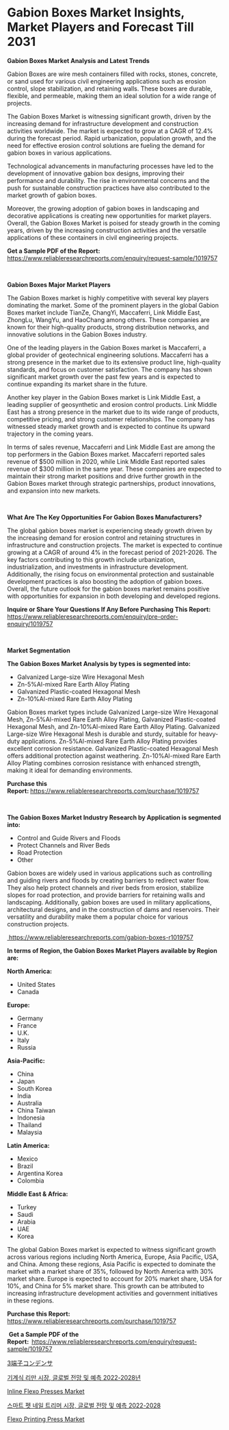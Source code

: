 <p><h1>Gabion Boxes Market Insights, Market Players and Forecast Till 2031</h1></p><p><strong>Gabion Boxes Market Analysis and Latest Trends</strong></p>
<p><p>Gabion Boxes are wire mesh containers filled with rocks, stones, concrete, or sand used for various civil engineering applications such as erosion control, slope stabilization, and retaining walls. These boxes are durable, flexible, and permeable, making them an ideal solution for a wide range of projects.</p><p>The Gabion Boxes Market is witnessing significant growth, driven by the increasing demand for infrastructure development and construction activities worldwide. The market is expected to grow at a CAGR of 12.4% during the forecast period. Rapid urbanization, population growth, and the need for effective erosion control solutions are fueling the demand for gabion boxes in various applications.</p><p>Technological advancements in manufacturing processes have led to the development of innovative gabion box designs, improving their performance and durability. The rise in environmental concerns and the push for sustainable construction practices have also contributed to the market growth of gabion boxes.</p><p>Moreover, the growing adoption of gabion boxes in landscaping and decorative applications is creating new opportunities for market players. Overall, the Gabion Boxes Market is poised for steady growth in the coming years, driven by the increasing construction activities and the versatile applications of these containers in civil engineering projects.</p></p>
<p><strong>Get a Sample PDF of the Report:&nbsp;</strong> <a href="https://www.reliableresearchreports.com/enquiry/request-sample/1019757">https://www.reliableresearchreports.com/enquiry/request-sample/1019757</a></p>
<p>&nbsp;</p>
<p><strong>Gabion Boxes Major Market Players</strong></p>
<p><p>The Gabion Boxes market is highly competitive with several key players dominating the market. Some of the prominent players in the global Gabion Boxes market include TianZe, ChangYi, Maccaferri, Link Middle East, ZhongLu, WangYu, and HaoChang among others. These companies are known for their high-quality products, strong distribution networks, and innovative solutions in the Gabion Boxes industry.</p><p>One of the leading players in the Gabion Boxes market is Maccaferri, a global provider of geotechnical engineering solutions. Maccaferri has a strong presence in the market due to its extensive product line, high-quality standards, and focus on customer satisfaction. The company has shown significant market growth over the past few years and is expected to continue expanding its market share in the future.</p><p>Another key player in the Gabion Boxes market is Link Middle East, a leading supplier of geosynthetic and erosion control products. Link Middle East has a strong presence in the market due to its wide range of products, competitive pricing, and strong customer relationships. The company has witnessed steady market growth and is expected to continue its upward trajectory in the coming years.</p><p>In terms of sales revenue, Maccaferri and Link Middle East are among the top performers in the Gabion Boxes market. Maccaferri reported sales revenue of $500 million in 2020, while Link Middle East reported sales revenue of $300 million in the same year. These companies are expected to maintain their strong market positions and drive further growth in the Gabion Boxes market through strategic partnerships, product innovations, and expansion into new markets.</p></p>
<p>&nbsp;</p>
<p><strong>What Are The Key Opportunities For Gabion Boxes Manufacturers?</strong></p>
<p><p>The global gabion boxes market is experiencing steady growth driven by the increasing demand for erosion control and retaining structures in infrastructure and construction projects. The market is expected to continue growing at a CAGR of around 4% in the forecast period of 2021-2026. The key factors contributing to this growth include urbanization, industrialization, and investments in infrastructure development. Additionally, the rising focus on environmental protection and sustainable development practices is also boosting the adoption of gabion boxes. Overall, the future outlook for the gabion boxes market remains positive with opportunities for expansion in both developing and developed regions.</p></p>
<p><strong>Inquire or Share Your Questions If Any Before Purchasing This Report:</strong> <a href="https://www.reliableresearchreports.com/enquiry/pre-order-enquiry/1019757">https://www.reliableresearchreports.com/enquiry/pre-order-enquiry/1019757</a></p>
<p>&nbsp;</p>
<p><strong>Market Segmentation</strong></p>
<p><strong>The Gabion Boxes Market Analysis by types is segmented into:</strong></p>
<p><ul><li>Galvanized Large-size Wire Hexagonal Mesh</li><li>Zn-5%Al-mixed Rare Earth Alloy Plating</li><li>Galvanized Plastic-coated Hexagonal Mesh</li><li>Zn-10%Al-mixed Rare Earth Alloy Plating</li></ul></p>
<p><p>Gabion Boxes market types include Galvanized Large-size Wire Hexagonal Mesh, Zn-5%Al-mixed Rare Earth Alloy Plating, Galvanized Plastic-coated Hexagonal Mesh, and Zn-10%Al-mixed Rare Earth Alloy Plating. Galvanized Large-size Wire Hexagonal Mesh is durable and sturdy, suitable for heavy-duty applications. Zn-5%Al-mixed Rare Earth Alloy Plating provides excellent corrosion resistance. Galvanized Plastic-coated Hexagonal Mesh offers additional protection against weathering. Zn-10%Al-mixed Rare Earth Alloy Plating combines corrosion resistance with enhanced strength, making it ideal for demanding environments.</p></p>
<p><strong>Purchase this Report:&nbsp;</strong><a href="https://www.reliableresearchreports.com/purchase/1019757">https://www.reliableresearchreports.com/purchase/1019757</a></p>
<p>&nbsp;</p>
<p><strong>The Gabion Boxes Market Industry Research by Application is segmented into:</strong></p>
<p><ul><li>Control and Guide Rivers and Floods</li><li>Protect Channels and River Beds</li><li>Road Protection</li><li>Other</li></ul></p>
<p><p>Gabion boxes are widely used in various applications such as controlling and guiding rivers and floods by creating barriers to redirect water flow. They also help protect channels and river beds from erosion, stabilize slopes for road protection, and provide barriers for retaining walls and landscaping. Additionally, gabion boxes are used in military applications, architectural designs, and in the construction of dams and reservoirs. Their versatility and durability make them a popular choice for various construction projects.</p></p>
<p><a href="https://www.reliableresearchreports.com/gabion-boxes-r1019757">&nbsp;https://www.reliableresearchreports.com/gabion-boxes-r1019757</a></p>
<p><strong>In terms of Region, the Gabion Boxes Market Players available by Region are:</strong></p>
<p>
    <p> <strong> North America: </strong>
        <ul>
            <li>United States</li>
            <li>Canada</li>
        </ul>
        </p> 
    <p> <strong> Europe: </strong>
        <ul>
            <li>Germany</li>
            <li>France</li>
            <li>U.K.</li>
            <li>Italy</li>
            <li>Russia</li>
        </ul>
        </p> 
    <p> <strong> Asia-Pacific: </strong>
        <ul>
            <li>China</li>
            <li>Japan</li>
            <li>South Korea</li>
            <li>India</li>
            <li>Australia</li>
            <li>China Taiwan</li>
            <li>Indonesia</li>
            <li>Thailand</li>
            <li>Malaysia</li>
        </ul>
        </p> 
    <p> <strong> Latin America: </strong>
        <ul>
            <li>Mexico</li>
            <li>Brazil</li>
            <li>Argentina Korea</li>
            <li>Colombia</li>
        </ul>
        </p> 
    <p> <strong> Middle East & Africa: </strong>
        <ul>
            <li>Turkey</li>
            <li>Saudi</li>
            <li>Arabia</li>
            <li>UAE</li>
            <li>Korea</li>
        </ul>
    </p>
    </p>
<p><p>The global Gabion Boxes market is expected to witness significant growth across various regions including North America, Europe, Asia Pacific, USA, and China. Among these regions, Asia Pacific is expected to dominate the market with a market share of 35%, followed by North America with 30% market share. Europe is expected to account for 20% market share, USA for 10%, and China for 5% market share. This growth can be attributed to increasing infrastructure development activities and government initiatives in these regions.</p></p>
<p><strong>Purchase this Report: </strong><a href="https://www.reliableresearchreports.com/purchase/1019757">https://www.reliableresearchreports.com/purchase/1019757</a></p>
<p>&nbsp;<strong>Get a Sample PDF of the Report:&nbsp;&nbsp;</strong><a href="https://www.reliableresearchreports.com/enquiry/request-sample/1019757">https://www.reliableresearchreports.com/enquiry/request-sample/1019757</a></p>
<p><strong></strong></p>
<p><p><a href="https://github.com/NikitaBruen/Market-Research-Report-List-1/blob/main/4063599180348.md">3端子コンデンサ</a></p><p><a href="https://github.com/vseigx30c9a1j/Market-Research-Report-List-3/blob/main/4031609131180.md">기계식 리만 시장, 글로벌 전망 및 예측 2022-2028년</a></p><p><a href="https://github.com/lylyparadise/Market-Research-Report-List-4/blob/main/inline-flexo-presses-market.md">Inline Flexo Presses Market</a></p><p><a href="https://github.com/plelbej847484502/Market-Research-Report-List-3/blob/main/5632306131179.md">스마트 펫 네일 트리머 시장, 글로벌 전망 및 예측 2022-2028</a></p><p><a href="https://github.com/airdrophunter675/Market-Research-Report-List-1/blob/main/flexo-printing-press-market.md">Flexo Printing Press Market</a></p></p>